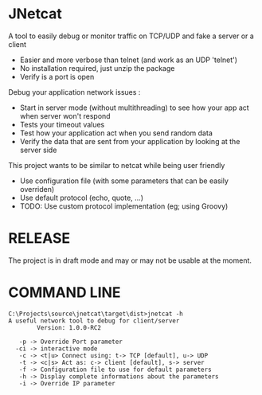# JNetcat

A tool to easily debug or monitor traffic on TCP/UDP and fake a server or a client
  * Easier and more verbose than telnet (and work as an UDP 'telnet')
  * No installation required, just unzip the package
  * Verify is a port is open

Debug your application network issues :
  * Start in server mode (without multithreading) to see how your app act when server won't respond
  * Tests your timeout values
  * Test how your application act when you send random data
  * Verify the data that are sent from your application by looking at the server side

This project wants to be similar to netcat while being user friendly
  * Use configuration file (with some parameters that can be easily overriden)
  * Use default protocol (echo, quote, ...)
  * TODO: Use custom protocol implementation (eg; using Groovy)
 
 
# RELEASE

The project is in draft mode and may or may not be usable at the moment.


# COMMAND LINE

```
C:\Projects\source\jnetcat\target\dist>jnetcat -h
A useful network tool to debug for client/server
        Version: 1.0.0-RC2

   -p -> Override Port parameter
  -ci -> interactive mode
   -c -> <t|u> Connect using: t-> TCP [default], u-> UDP
   -t -> <c|s> Act as: c-> client [default], s-> server
   -f -> Configuration file to use for default parameters
   -h -> Display complete informations about the parameters
   -i -> Override IP parameter
```
